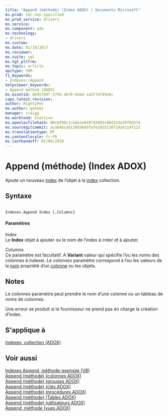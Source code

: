 ```yaml
---
title: "Append (méthode) (Index ADOX) | Documents Microsoft"
ms.prod: sql-non-specified
ms.prod_service: drivers
ms.service: 
ms.component: ado
ms.technology:
- drivers
ms.custom: 
ms.date: 01/19/2017
ms.reviewer: 
ms.suite: sql
ms.tgt_pltfrm: 
ms.topic: article
apitype: COM
f1_keywords:
- Indexes::Append
helpviewer_keywords:
- Append method [ADOX]
ms.assetid: 6695769f-275b-4b70-81bd-1a5f7d74926c
caps.latest.revision: 
author: MightyPen
ms.author: genemi
manager: craigg
ms.workload: Inactive
ms.openlocfilehash: 00c0f00c1c5de2e049742603c08d323e2978d3fd
ms.sourcegitcommit: acab4bcab1385d645fafe2925130f102e114f122
ms.translationtype: MT
ms.contentlocale: fr-FR
ms.lasthandoff: 02/09/2018
---
```

# <a name="append-method-adox-indexes"></a>Append (méthode) (Index ADOX)
Ajoute un nouveau [Index](../../../ado/reference/adox-api/index-object-adox.md) de l’objet à la [index](../../../ado/reference/adox-api/indexes-collection-adox.md) collection.  
  
## <a name="syntax"></a>Syntaxe  
  
```  
  
Indexes.Append Index [,Columns]  
```  
  
#### <a name="parameters"></a>Paramètres  
 *Index*  
 Le **Index** objet à ajouter ou le nom de l’index à créer et à ajouter.  
  
 *Columns*  
 Ce paramètre est facultatif. A **Variant** valeur qui spécifie l’ou les noms des colonnes à indexer. Le *colonnes* paramètre correspond à l’ou les valeurs de la [nom](../../../ado/reference/adox-api/name-property-adox.md) propriété d’un [colonne](../../../ado/reference/adox-api/column-object-adox.md) ou les objets.  
  
## <a name="remarks"></a>Notes  
 Le *colonnes* paramètre peut prendre le nom d’une colonne ou un tableau de noms de colonnes.  
  
 Une erreur se produit si le fournisseur ne prend pas en charge la création d’index.  
  
## <a name="applies-to"></a>S'applique à  
 [Indexes, collection (ADOX)](../../../ado/reference/adox-api/indexes-collection-adox.md)  
  
## <a name="see-also"></a>Voir aussi  
 [Indexes Append, méthode-exemple (VB)](../../../ado/reference/adox-api/indexes-append-method-example-vb.md)   
 [Append (méthode) (colonnes ADOX)](../../../ado/reference/adox-api/append-method-adox-columns.md)   
 [Append (méthode) (groupes ADOX)](../../../ado/reference/adox-api/append-method-adox-groups.md)   
 [Append (méthode) (clés ADOX)](../../../ado/reference/adox-api/append-method-adox-keys.md)   
 [Append (méthode) (procédures ADOX)](../../../ado/reference/adox-api/append-method-adox-procedures.md)   
 [Append (méthode) (Tables ADOX)](../../../ado/reference/adox-api/append-method-adox-tables.md)   
 [Append (méthode) (utilisateurs ADOX)](../../../ado/reference/adox-api/append-method-adox-users.md)   
 [Append, méthode (vues ADOX)](../../../ado/reference/adox-api/append-method-adox-views.md)
